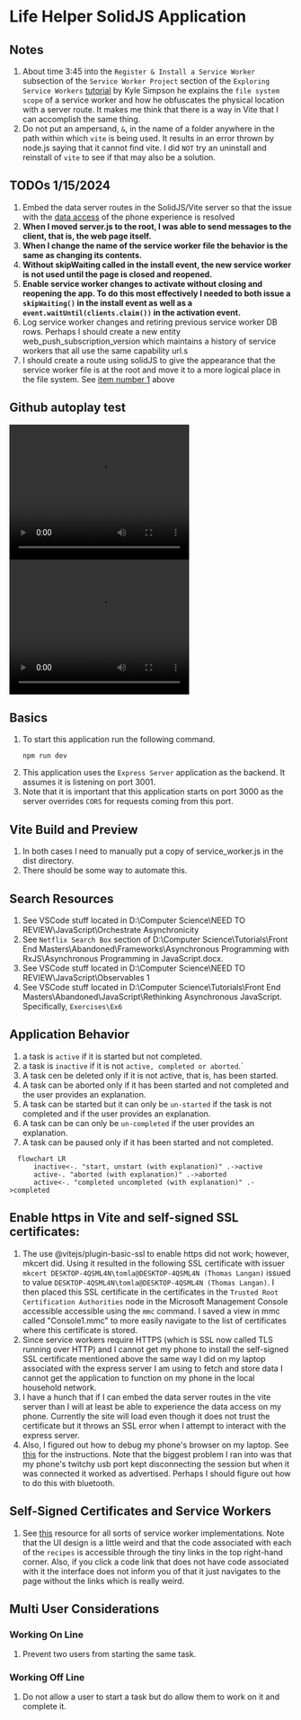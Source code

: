 # Life Helper SolidJS Application

## Notes

1. About time 3:45 into the `Register & Install a Service Worker` subsection of the `Service Worker Project` section of the `Exploring Service Workers` [tutorial](https://frontendmasters.com/courses/service-workers/register-install-a-service-worker/) by Kyle Simpson he explains the `file system scope` of a service worker and how he obfuscates the physical location with a server route. It makes me think that there is a way in Vite that I can accomplish the same thing.
1. Do not put an ampersand, `&`, in the name of a folder anywhere in the path within which `vite` is being used. It results in an error thrown by node.js saying that it cannot find vite. I did `NOT` try an uninstall and reinstall of `vite` to see if that may also be a solution.

## TODOs 1/15/2024

<span id="service-worker-in-root"></span>

1. Embed the data server routes in the SolidJS/Vite server so that the issue with the <a href="#phone-experience">data access</a> of the phone experience is resolved
1. **When I moved server.js to the root, I was able to send messages to the client, that is, the web page itself.**
1. **When I change the name of the service worker file the behavior is the same as changing its contents.**
1. **Without skipWaiting called in the install event, the new service worker is not used until the page is closed and reopened.**
1. **Enable service worker changes to activate without closing and reopening the app. To do this most effectively I needed to both issue a `skipWaiting()` in the install event as well as a `event.waitUntil(clients.claim())` in the activation event.**
1. Log service worker changes and retiring previous service worker DB rows. Perhaps I should create a new entity web_push_subscription_version which maintains a history of service workers that all use the same capability url.s
1. I should create a route using solidJS to give the appearance that the service worker file is at the root and move it to a more logical place in the file system. See <a href="#service-worker-in-root">item number 1</a> above

## Github autoplay test

<video src="images/Example-1.mp4" width="320" height="240" loop="true" autoplay="true"></video>
<video src="images/Example-2.mp4" width="320" height="240" loop="true" autoplay="true"></video>

## Basics

1. To start this application run the following command.
   ```
   npm run dev
   ```
1. This application uses the `Express Server` application as the backend. It assumes it is listening on port 3001.
1. Note that it is important that this application starts on port 3000 as the server overrides `CORS` for requests coming from this port.

## Vite Build and Preview

1. In both cases I need to manually put a copy of service_worker.js in the dist directory.
2. There should be some way to automate this.

## Search Resources

1. See VSCode stuff located in D:\Computer Science\NEED TO REVIEW\JavaScript\Orchestrate Asynchronicity
1. See `Netflix Search Box` section of D:\Computer Science\Tutorials\Front End Masters\Abandoned\Frameworks\Asynchronous Programming with RxJS\Asynchronous Programming in JavaScript.docx.
1. See VSCode stuff located in D:\Computer Science\NEED TO REVIEW\JavaScript\Observables 1
1. See VSCode stuff located in D:\Computer Science\Tutorials\Front End Masters\Abandoned\JavaScript\Rethinking Asynchronous JavaScript. Specifically, `Exercises\Ex6`

## Application Behavior

1. a task is `active` if it is started but not completed.
2. a task is `inactive` if it is not `active, completed or aborted`.`
3. A task cen be deleted only if it is not active, that is, has been started.
4. A task can be aborted only if it has been started and not completed and the user provides an explanation.
5. A task can be started but it can only be `un-started` if the task is not completed and if the user provides an explanation.
6. A task can be can only be `un-completed` if the user provides an explanation.
7. A task can be paused only if it has been started and not completed.

```mermaid
  flowchart LR
      inactive<-. "start, unstart (with explanation)" .->active
      active-. "aborted (with explanation)" .->aborted
      active<-. "completed uncompleted (with explanation)" .->completed
```

## Enable https in Vite and self-signed SSL certificates:

1. The use @vitejs/plugin-basic-ssl to enable https did not work; however, mkcert did. Using it resulted in the following SSL certificate with issuer `mkcert DESKTOP-4QSML4N\tomla@DESKTOP-4QSML4N (Thomas Langan)` issued to value `DESKTOP-4QSML4N\tomla@DESKTOP-4QSML4N (Thomas Langan)`. I then placed this SSL certificate in the certificates in the `Trusted Root Certification Authorities` node in the Microsoft Management Console accessible accessible using the `mmc` command. I saved a view in mmc called "Console1.mmc" to more easily navigate to the list of certificates where this certificate is stored.
   <span id="phone-experience"></span>
2. Since service workers require HTTPS (which is SSL now called TLS running over HTTP) and I cannot get my phone to install the self-signed SSL certificate mentioned above the same way I did on my laptop associated with the express server I am using to fetch and store data I cannot get the application to function on my phone in the local household network.
3. I have a hunch that if I can embed the data server routes in the vite server than I will at least be able to experience the data access on my phone. Currently the site will load even though it does not trust the certificate but it throws an SSL error when I attempt to interact with the express server.
4. Also, I figured out how to debug my phone's browser on my laptop. See [this](https://developer.chrome.com/docs/devtools/remote-debugging) for the instructions. Note that the biggest problem I ran into was that my phone's twitchy usb port kept disconnecting the session but when it was connected it worked as advertised. Perhaps I should figure out how to do this with bluetooth.

## Self-Signed Certificates and Service Workers

1. See [this](https://serviceworke.rs/) resource for all sorts of service worker implementations. Note that the UI design is a little weird and that the code associated with each of the `recipes` is accessible through the tiny links in the top right-hand corner. Also, if you click a code link that does not have code associated with it the interface does not inform you of that it just navigates to the page without the links which is really weird.

## Multi User Considerations

### Working On Line

1. Prevent two users from starting the same task.

### Working Off Line

1. Do not allow a user to start a task but do allow them to work on it and complete it.
